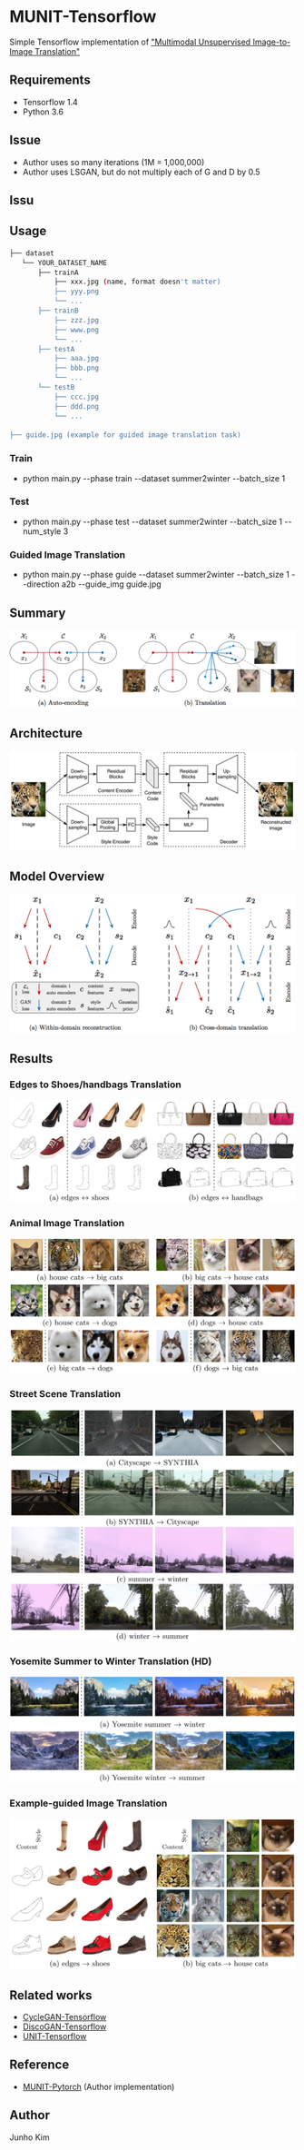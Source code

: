 # MUNIT-Tensorflow
Simple Tensorflow implementation of ["Multimodal Unsupervised Image-to-Image Translation"](https://arxiv.org/abs/1804.04732)

## Requirements
* Tensorflow 1.4
* Python 3.6
## Issue
* Author uses so many iterations (1M = 1,000,000)
* Author uses LSGAN, but do not multiply each of G and D by 0.5

## Issu
## Usage
```bash
├── dataset
   └── YOUR_DATASET_NAME
       ├── trainA
           ├── xxx.jpg (name, format doesn't matter)
           ├── yyy.png
           └── ...
       ├── trainB
           ├── zzz.jpg
           ├── www.png
           └── ...
       ├── testA
           ├── aaa.jpg 
           ├── bbb.png
           └── ...
       └── testB
           ├── ccc.jpg 
           ├── ddd.png
           └── ...
           
├── guide.jpg (example for guided image translation task)
```
### Train
* python main.py --phase train --dataset summer2winter --batch_size 1

### Test
* python main.py --phase test --dataset summer2winter --batch_size 1 --num_style 3

### Guided Image Translation
* python main.py --phase guide --dataset summer2winter --batch_size 1 --direction a2b --guide_img guide.jpg

## Summary
![illustration](./assests/method_illustration.png)

## Architecture 
![architecture](./assests/architecture.png)

## Model Overview
![model_overview](./assests/model_overview.png)

## Results
### Edges to Shoes/handbags Translation
![edges2shoes_handbags](./assests/edges2shoes_handbags.jpg)

### Animal Image Translation
![animal](./assests/animal.jpg)

### Street Scene Translation
![street](./assests/street.jpg)

### Yosemite Summer to Winter Translation (HD)
![summer2winter_yosemite](./assests/summer2winter_yosemite.jpg)

### Example-guided Image Translation
![guide](./assests/guide.jpg)

## Related works
* [CycleGAN-Tensorflow](https://github.com/taki0112/CycleGAN-Tensorflow)
* [DiscoGAN-Tensorflow](https://github.com/taki0112/DiscoGAN-Tensorflow)
* [UNIT-Tensorflow](https://github.com/taki0112/UNIT-Tensorflow)

## Reference
* [MUNIT-Pytorch](https://github.com/NVlabs/MUNIT) (Author implementation)

## Author
Junho Kim
